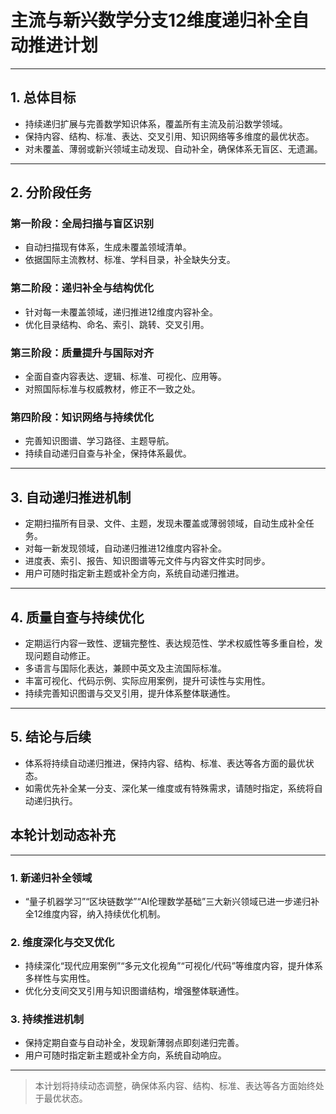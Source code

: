# 主流与新兴数学分支12维度递归补全自动推进计划

---

## 1. 总体目标

- 持续递归扩展与完善数学知识体系，覆盖所有主流及前沿数学领域。
- 保持内容、结构、标准、表达、交叉引用、知识网络等多维度的最优状态。
- 对未覆盖、薄弱或新兴领域主动发现、自动补全，确保体系无盲区、无遗漏。

---

## 2. 分阶段任务

### 第一阶段：全局扫描与盲区识别

- 自动扫描现有体系，生成未覆盖领域清单。
- 依据国际主流教材、标准、学科目录，补全缺失分支。

### 第二阶段：递归补全与结构优化

- 针对每一未覆盖领域，递归推进12维度内容补全。
- 优化目录结构、命名、索引、跳转、交叉引用。

### 第三阶段：质量提升与国际对齐

- 全面自查内容表达、逻辑、标准、可视化、应用等。
- 对照国际标准与权威教材，修正不一致之处。

### 第四阶段：知识网络与持续优化

- 完善知识图谱、学习路径、主题导航。
- 持续自动递归自查与补全，保持体系最优。

---

## 3. 自动递归推进机制

- 定期扫描所有目录、文件、主题，发现未覆盖或薄弱领域，自动生成补全任务。
- 对每一新发现领域，自动递归推进12维度内容补全。
- 进度表、索引、报告、知识图谱等元文件与内容文件实时同步。
- 用户可随时指定新主题或补全方向，系统自动递归推进。

---

## 4. 质量自查与持续优化

- 定期运行内容一致性、逻辑完整性、表达规范性、学术权威性等多重自检，发现问题自动修正。
- 多语言与国际化表达，兼顾中英文及主流国际标准。
- 丰富可视化、代码示例、实际应用案例，提升可读性与实用性。
- 持续完善知识图谱与交叉引用，提升体系整体联通性。

---

## 5. 结论与后续

- 体系将持续自动递归推进，保持内容、结构、标准、表达等各方面的最优状态。
- 如需优先补全某一分支、深化某一维度或有特殊需求，请随时指定，系统将自动递归执行。

## 本轮计划动态补充

---

### 1. 新递归补全领域

- “量子机器学习”“区块链数学”“AI伦理数学基础”三大新兴领域已进一步递归补全12维度内容，纳入持续优化机制。

### 2. 维度深化与交叉优化

- 持续深化“现代应用案例”“多元文化视角”“可视化/代码”等维度内容，提升体系多样性与实用性。
- 优化分支间交叉引用与知识图谱结构，增强整体联通性。

### 3. 持续推进机制

- 保持定期自查与自动补全，发现新薄弱点即刻递归完善。
- 用户可随时指定新主题或补全方向，系统自动响应。

---

> 本计划将持续动态调整，确保体系内容、结构、标准、表达等各方面始终处于最优状态。
